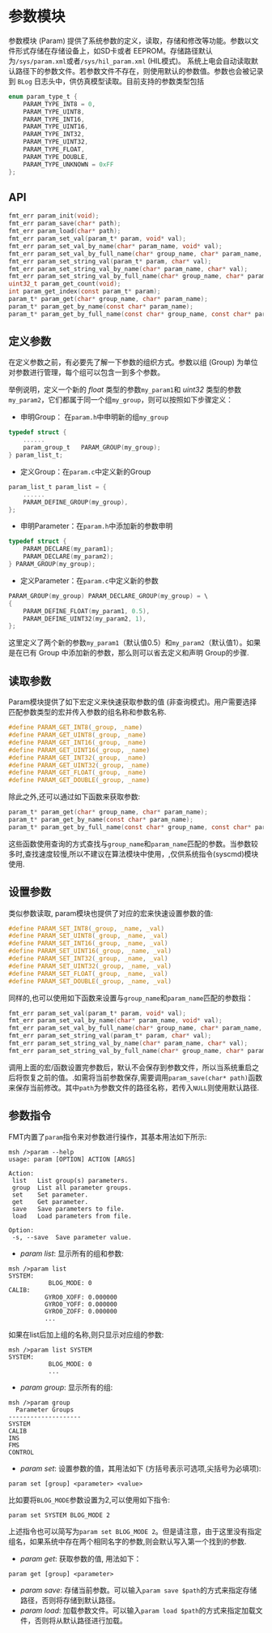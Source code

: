 # 参数模块
参数模块 (Param) 提供了系统参数的定义，读取，存储和修改等功能。参数以文件形式存储在存储设备上，如SD卡或者 EEPROM。存储路径默认为`/sys/param.xml`或者`/sys/hil_param.xml` (HIL模式)。
系统上电会自动读取默认路径下的参数文件。若参数文件不存在，则使用默认的参数值。参数也会被记录到 `BLog` 日志头中，供仿真模型读取。目前支持的参数类型包括

```c
enum param_type_t {
	PARAM_TYPE_INT8 = 0,
	PARAM_TYPE_UINT8,
	PARAM_TYPE_INT16,
	PARAM_TYPE_UINT16,
	PARAM_TYPE_INT32,
	PARAM_TYPE_UINT32,
	PARAM_TYPE_FLOAT,
	PARAM_TYPE_DOUBLE,
	PARAM_TYPE_UNKNOWN = 0xFF
};
```
## API
```c
fmt_err param_init(void);
fmt_err param_save(char* path);
fmt_err param_load(char* path);
fmt_err param_set_val(param_t* param, void* val);
fmt_err param_set_val_by_name(char* param_name, void* val);
fmt_err param_set_val_by_full_name(char* group_name, char* param_name, void* val);
fmt_err param_set_string_val(param_t* param, char* val);
fmt_err param_set_string_val_by_name(char* param_name, char* val);
fmt_err param_set_string_val_by_full_name(char* group_name, char* param_name, char* val);
uint32_t param_get_count(void);
int param_get_index(const param_t* param);
param_t* param_get(char* group_name, char* param_name);
param_t* param_get_by_name(const char* param_name);
param_t* param_get_by_full_name(const char* group_name, const char* param_name);
```

## 定义参数

在定义参数之前，有必要先了解一下参数的组织方式。参数以组 (Group) 为单位对参数进行管理，每个组可以包含一到多个参数。

举例说明，定义一个新的 *float* 类型的参数`my_param1`和 *uint32* 类型的参数`my_param2`，它们都属于同一个组`my_group`，则可以按照如下步骤定义：

- 申明Group： 在`param.h`中申明新的组`my_group`
```c
typedef struct {
	......
	param_group_t	PARAM_GROUP(my_group);
} param_list_t;
```

- 定义Group：在`param.c`中定义新的Group

```c
param_list_t param_list = { 
    ......
    PARAM_DEFINE_GROUP(my_group),
};
```

- 申明Parameter：在`param.h`中添加新的参数申明

```c
typedef struct {
	PARAM_DECLARE(my_param1);
	PARAM_DECLARE(my_param2);
} PARAM_GROUP(my_group);
```
- 定义Parameter：在`param.c`中定义新的参数

```c
PARAM_GROUP(my_group) PARAM_DECLARE_GROUP(my_group) = \
{
	PARAM_DEFINE_FLOAT(my_param1, 0.5),
	PARAM_DEFINE_UINT32(my_param2, 1),
};
```
这里定义了两个新的参数`my_param1`（默认值0.5）和`my_param2`（默认值1）。如果是在已有 Group 中添加新的参数，那么则可以省去定义和声明 Group的步骤.

## 读取参数
Param模块提供了如下宏定义来快速获取参数的值 (非查询模式)。用户需要选择匹配参数类型的宏并传入参数的组名称和参数名称. 
```c
#define PARAM_GET_INT8(_group, _name)
#define PARAM_GET_UINT8(_group, _name)
#define PARAM_GET_INT16(_group, _name)
#define PARAM_GET_UINT16(_group, _name)
#define PARAM_GET_INT32(_group, _name)
#define PARAM_GET_UINT32(_group, _name)
#define PARAM_GET_FLOAT(_group, _name)
#define PARAM_GET_DOUBLE(_group, _name)
```

除此之外,还可以通过如下函数来获取参数:
```c
param_t* param_get(char* group_name, char* param_name);
param_t* param_get_by_name(const char* param_name);
param_t* param_get_by_full_name(const char* group_name, const char* param_name);
```
这些函数使用查询的方式查找与`group_name`和`param_name`匹配的参数。当参数较多时,查找速度较慢,所以不建议在算法模块中使用，,仅供系统指令(syscmd)模块使用.

## 设置参数
类似参数读取, param模块也提供了对应的宏来快速设置参数的值:
```c
#define PARAM_SET_INT8(_group, _name, _val)
#define PARAM_SET_UINT8(_group, _name, _val)
#define PARAM_SET_INT16(_group, _name, _val)
#define PARAM_SET_UINT16(_group, _name, _val)
#define PARAM_SET_INT32(_group, _name, _val)
#define PARAM_SET_UINT32(_group, _name, _val)
#define PARAM_SET_FLOAT(_group, _name, _val)
#define PARAM_SET_DOUBLE(_group, _name, _val)
```
同样的,也可以使用如下函数来设置与`group_name`和`param_name`匹配的参数指：
```c
fmt_err param_set_val(param_t* param, void* val);
fmt_err param_set_val_by_name(char* param_name, void* val);
fmt_err param_set_val_by_full_name(char* group_name, char* param_name, void* val);
fmt_err param_set_string_val(param_t* param, char* val);
fmt_err param_set_string_val_by_name(char* param_name, char* val);
fmt_err param_set_string_val_by_full_name(char* group_name, char* param_name, char* val);
```
调用上面的宏/函数设置完参数后，默认不会保存到参数文件，所以当系统重启之后将恢复之前的值。.如需将当前参数保存,需要调用`param_save(char* path)`函数来保存当前修改。其中`path`为参数文件的路径名称，若传入`NULL`则使用默认路径.

## 参数指令
FMT内置了`param`指令来对参数进行操作，其基本用法如下所示:
```shell
msh />param --help
usage: param [OPTION] ACTION [ARGS]

Action:
 list   List group(s) parameters.
 group  List all parameter groups.
 set    Set parameter.
 get    Get parameter.
 save   Save parameters to file.
 load   Load parameters from file.

Option:
 -s, --save  Save parameter value.
```

- *param list*: 显示所有的组和参数:
```shell
msh />param list
SYSTEM:
           BLOG_MODE: 0
CALIB:
          GYRO0_XOFF: 0.000000
          GYRO0_YOFF: 0.000000
          GYRO0_ZOFF: 0.000000
		  ...
```
如果在list后加上组的名称,则只显示对应组的参数:
```shell
msh />param list SYSTEM
SYSTEM:
           BLOG_MODE: 0
           ...
```

- *param group*: 显示所有的组:
```shell
msh />param group
  Parameter Groups
--------------------
SYSTEM
CALIB
INS
FMS
CONTROL
```

- *param set*: 设置参数的值，其用法如下 (方括号表示可选项,尖括号为必填项):
```shell
param set [group] <parameter> <value>
```
比如要将`BLOG_MODE`参数设置为2,可以使用如下指令:
```shell
param set SYSTEM BLOG_MODE 2
```
上述指令也可以简写为`param set BLOG_MODE 2`。但是请注意，由于这里没有指定组名，如果系统中存在两个相同名字的参数,则会默认写入第一个找到的参数.

- *param get*: 获取参数的值, 用法如下：
```shell
param get [group] <parameter>
```

- *param save*: 存储当前参数。可以输入`param save $path`的方式来指定存储路径，否则将存储到默认路径。
- *param load*: 加载参数文件。可以输入`param load $path`的方式来指定加载文件，否则将从默认路径进行加载。